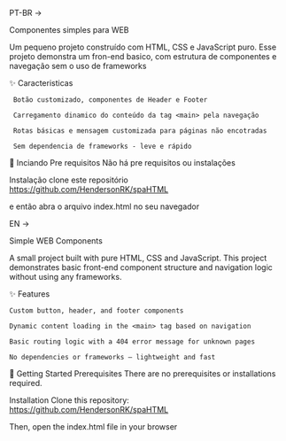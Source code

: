 PT-BR ->

Componentes simples para WEB

Um pequeno projeto construído com HTML, CSS e JavaScript puro. Esse projeto demonstra um fron-end basico, com estrutura de componentes e navegação sem o uso de frameworks

✨ Caracteristicas

     Botão customizado, componentes de Header e Footer

     Carregamento dinamico do conteúdo da tag <main> pela navegação

     Rotas básicas e mensagem customizada para páginas não encotradas

     Sem dependencia de frameworks - leve e rápido

🚀 Inciando
Pre requisitos
Não há pre requisitos ou instalações

Instalação
clone este repositório
https://github.com/HendersonRK/spaHTML

e então abra o arquivo index.html no seu navegador

EN ->

Simple WEB Components

A small project built with pure HTML, CSS and JavaScript. This project demonstrates basic front-end component structure and navigation logic without using any frameworks.

✨ Features

    Custom button, header, and footer components

    Dynamic content loading in the <main> tag based on navigation

    Basic routing logic with a 404 error message for unknown pages

    No dependencies or frameworks — lightweight and fast

🚀 Getting Started
Prerequisites
There are no prerequisites or installations required.

Installation
Clone this repository:
https://github.com/HendersonRK/spaHTML

Then, open the index.html file in your browser
